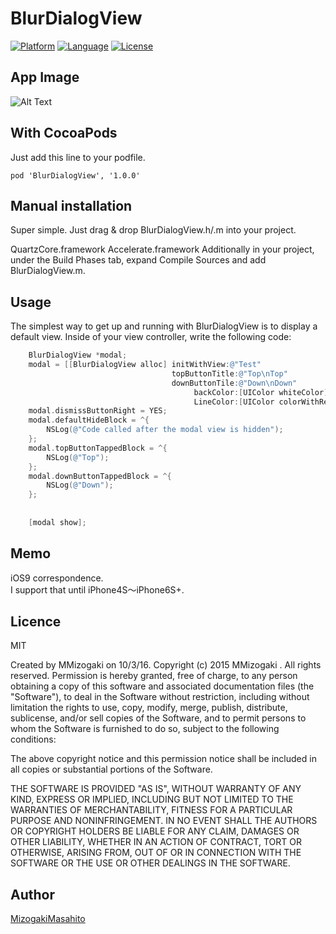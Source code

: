 # BlurDialogView
[![Platform](http://img.shields.io/badge/platform-ios-blue.svg?style=flat
              )](https://developer.apple.com/iphone/index.action)
[![Language](http://img.shields.io/badge/language-Objective–C-brightgreen.svg?style=flat
             )](https://developer.apple.com/jp/documentation/)
[![License](http://img.shields.io/badge/license-MIT-lightgrey.svg?style=flat
            )](http://mit-license.org)


## App Image
![Alt Text](https://github.com/MMasahito/BlurDialogView/blob/master/dev.gif)  


## With CocoaPods
Just add this line to your podfile.
```
pod 'BlurDialogView', '1.0.0'
```

## Manual installation

Super simple. Just drag & drop BlurDialogView.h/.m into your project.

QuartzCore.framework
Accelerate.framework
Additionally in your project, under the Build Phases tab, expand Compile Sources and add BlurDialogView.m.


## Usage
The simplest way to get up and running with BlurDialogView is to display a default view. Inside of your view controller, write the following code:

``` objective-c
    BlurDialogView *modal;
    modal = [[BlurDialogView alloc] initWithView:@"Test"
                                    topButtonTitle:@"Top\nTop"
                                    downButtonTile:@"Down\nDown"
                                         backColor:[UIColor whiteColor]
                                         LineColor:[UIColor colorWithRed:0.7896 green:0.7896 blue:0.7896 alpha:1.0]];
    modal.dismissButtonRight = YES;
    modal.defaultHideBlock = ^{
        NSLog(@"Code called after the modal view is hidden");
    };
    modal.topButtonTappedBlock = ^{
        NSLog(@"Top");
    };
    modal.downButtonTappedBlock = ^{
        NSLog(@"Down");
    };
    
    
    [modal show];
```

## Memo
iOS9 correspondence.  
I support that until iPhone4S〜iPhone6S+.  

## Licence
MIT

Created by MMizogaki on 10/3/16.
Copyright (c) 2015 MMizogaki . All rights reserved.
Permission is hereby granted, free of charge, to any person obtaining a copy
of this software and associated documentation files (the "Software"), to deal
in the Software without restriction, including without limitation the rights
to use, copy, modify, merge, publish, distribute, sublicense, and/or sell
copies of the Software, and to permit persons to whom the Software is
furnished to do so, subject to the following conditions:

The above copyright notice and this permission notice shall be included in
all copies or substantial portions of the Software.

THE SOFTWARE IS PROVIDED "AS IS", WITHOUT WARRANTY OF ANY KIND, EXPRESS OR
IMPLIED, INCLUDING BUT NOT LIMITED TO THE WARRANTIES OF MERCHANTABILITY,
FITNESS FOR A PARTICULAR PURPOSE AND NONINFRINGEMENT. IN NO EVENT SHALL THE
AUTHORS OR COPYRIGHT HOLDERS BE LIABLE FOR ANY CLAIM, DAMAGES OR OTHER
LIABILITY, WHETHER IN AN ACTION OF CONTRACT, TORT OR OTHERWISE, ARISING FROM,
OUT OF OR IN CONNECTION WITH THE SOFTWARE OR THE USE OR OTHER DEALINGS IN
THE SOFTWARE.

## Author

[MizogakiMasahito](https://github.com/MMizogaki)
